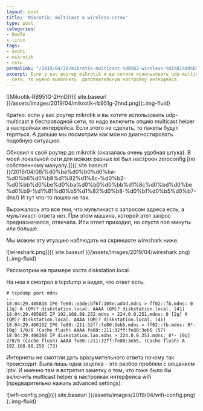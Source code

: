 ```yaml
---
layout: post
title: 'Mikrotik: multicast в wireless-сетях'
type: post
categories:
- HowTo
- linux
tags:
- avahi
- mikrotik
- сеть
permalink: "/2019/04/28/mikrotik-multicast-%d0%b2-wireless-%d1%81%d0%b5%d1%82%d1%8f%d1%85/"
excerpt: Если у вас роутер mikrotik и вы хотите использовать udp-multicast в беспроводной
  сети, то нужно выполнить  дополнительную настройку интерфейса.
---
```

![Mikrotik-RB951G-2HnD]({{ site.baseurl }}/assets/images/2019/04/mikrotik-rb951g-2hnd.png){:.img-fluid}

Кратко: если у вас роутер mikrotik и вы хотите использовать udp-multicast в беспроводной сети, то надо включить опцию multicast helper в настройках интерфейса. Если этого не сделать, то пакеты будут теряться. А дальше мы посмотрим как можно диагностировать подобную ситуацию.

Обновил я свой роутер до mikrotik (оказалась очень удобная штука). В моей локальной сети для всяких разных iot был настроен zeroconfig [по собственному мануалу.]({{ site.baseurl }}/2016/04/08/%d0%ba%d0%b0%d0%ba-%d0%b6%d0%b8%d1%82%d1%8c-%d0%b2-%d0%bb%d0%be%d0%ba%d0%b0%d0%bb%d1%8c%d0%bd%d0%be%d0%b9-%d1%81%d0%b5%d1%82%d0%b8-%d0%b1%d0%b5%d0%b7-dns/) И тут что-то пошло не так.

Выражалось это все тем, что мультикаст с запросом адреса есть, а мультикаст-ответа нет. При этом машина, которой этот запрос предназначался, отвечала. Или ответ приходил, но спустя пол минуты или больше.

Мы можем эту итуацию наблюдать на скриншоте wireshark ниже.

![wireshark.png]({{ site.baseurl }}/assets/images/2019/04/wireshark.png){:.img-fluid}

Рассмотрим на примере хоста diskstation.local.

На нем я смотрел в tcpdump и видел, что ответ есть.

```shell
# tcpdump port mdns  
...  
18:04:29.405838 IP6 fe80::e3de:bf6f:105e:ad4d.mdns > ff02::fb.mdns: 0 [2q] A (QM)? diskstation.local. AAAA (QM)? diskstation.local. (41)  
18:04:29.405885 IP 192.168.88.252.mdns > 224.0.0.251.mdns: 0 [2q] A (QM)? diskstation.local. AAAA (QM)? diskstation.local. (41)  
18:04:29.406152 IP6 fe80::211:32ff:fe80:3eb5.mdns > ff02::fb.mdns: 0*- [0q] 1/0/0 (Cache flush) AAAA fe80::211:32ff:fe80:3eb5 (57)  
18:04:29.406388 IP diskstation.lan.mdns > 224.0.0.251.mdns: 0*- [0q] 2/0/0 (Cache flush) AAAA fe80::211:32ff:fe80:3eb5, (Cache flush) A 192.168.88.250 (73)
```

Интернеты не смотгли дать вразумительного ответа почему так происходит. Была лишь одна зацепка - это разбор проблем с вещанием iptv. И именно там я встретил заметку о том, что гоже было бы включить multicast helper в настройках интерфейса wifi (предварительно нажать advanced settings).

![wifi-config.png]({{ site.baseurl }}/assets/images/2019/04/wifi-config.png){:.img-fluid}

